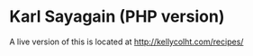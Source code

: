 # Karl Sayagain (PHP version)

A live version of this is located at http://kellycolht.com/recipes/

